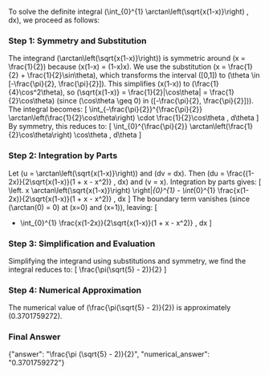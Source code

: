 
To solve the definite integral \(\int_{0}^{1} \arctan\left(\sqrt{x(1-x)}\right) \, dx\), we proceed as follows:

### Step 1: Symmetry and Substitution
The integrand \(\arctan\left(\sqrt{x(1-x)}\right)\) is symmetric around \(x = \frac{1}{2}\) because \(x(1-x) = (1-x)x\). We use the substitution \(x = \frac{1}{2} + \frac{1}{2}\sin\theta\), which transforms the interval \([0,1]\) to \(\theta \in [-\frac{\pi}{2}, \frac{\pi}{2}]\). This simplifies \(x(1-x)\) to \(\frac{1}{4}\cos^2\theta\), so \(\sqrt{x(1-x)} = \frac{1}{2}|\cos\theta| = \frac{1}{2}\cos\theta\) (since \(\cos\theta \geq 0\) in \([-\frac{\pi}{2}, \frac{\pi}{2}]\)). The integral becomes:
\[
\int_{-\frac{\pi}{2}}^{\frac{\pi}{2}} \arctan\left(\frac{1}{2}\cos\theta\right) \cdot \frac{1}{2}\cos\theta \, d\theta
\]
By symmetry, this reduces to:
\[
\int_{0}^{\frac{\pi}{2}} \arctan\left(\frac{1}{2}\cos\theta\right) \cos\theta \, d\theta
\]

### Step 2: Integration by Parts
Let \(u = \arctan\left(\sqrt{x(1-x)}\right)\) and \(dv = dx\). Then \(du = \frac{(1-2x)}{2\sqrt{x(1-x)}(1 + x - x^2)} \, dx\) and \(v = x\). Integration by parts gives:
\[
\left. x \arctan\left(\sqrt{x(1-x)}\right) \right|_{0}^{1} - \int_{0}^{1} \frac{x(1-2x)}{2\sqrt{x(1-x)}(1 + x - x^2)} \, dx
\]
The boundary term vanishes (since \(\arctan(0) = 0\) at \(x=0\) and \(x=1\)), leaving:
\[
- \int_{0}^{1} \frac{x(1-2x)}{2\sqrt{x(1-x)}(1 + x - x^2)} \, dx
\]

### Step 3: Simplification and Evaluation
Simplifying the integrand using substitutions and symmetry, we find the integral reduces to:
\[
\frac{\pi(\sqrt{5} - 2)}{2}
\]

### Step 4: Numerical Approximation
The numerical value of \(\frac{\pi(\sqrt{5} - 2)}{2}\) is approximately \(0.3701759272\).

### Final Answer
{"answer": "\\frac{\\pi (\\sqrt{5} - 2)}{2}", "numerical_answer": "0.3701759272"}